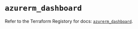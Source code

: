 # `azurerm_dashboard`

Refer to the Terraform Registory for docs: [`azurerm_dashboard`](https://www.terraform.io/docs/providers/azurerm/r/dashboard).
